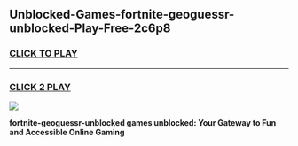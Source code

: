 
## Unblocked-Games-fortnite-geoguessr-unblocked-Play-Free-2c6p8
<h3>
<a href="https://premium76.site?title=fortnite-geoguessr-unblocked&ref=21A">CLICK TO PLAY</a></h3>
<hr>

<h3>
<a href="https://premium76.site?title=fortnite-geoguessr-unblocked&ref=21A">CLICK 2 PLAY</a>
  
</h3>

<a href="https://premium76.site?title=fortnite-geoguessr-unblocked&ref=21A"><img src="https://clearcache.store/games.png"></a>


**fortnite-geoguessr-unblocked games unblocked: Your Gateway to Fun and Accessible Online Gaming**
